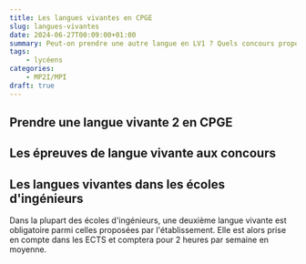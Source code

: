 ```yaml
---
title: Les langues vivantes en CPGE
slug: langues-vivantes
date: 2024-06-27T00:09:00+01:00
summary: Peut-on prendre une autre langue en LV1 ? Quels concours proposent des épreuves de LV2 ? Retrouvez les réponses à toutes vos questions sur les langues vivantes ici !
tags:
    - lycéens
categories:
    - MP2I/MPI
draft: true
---
```


## Prendre une langue vivante 2 en CPGE

<!-- parler de l'anglais LV1, de la possibilité de prendre une LV2 et également d'avoir une autre langue en tant que LV1 mais recommander anglais LV2 à cause des concours. Dire quelles LV2 sont disponibles dans quelle prépa. -->

## Les épreuves de langue vivante aux concours

<!-- Parler des épreuves de langues orale et écrite de chaque concours, en précisant lorsque l'anglais est obligatoire etc. -->

## Les langues vivantes dans les écoles d'ingénieurs

Dans la plupart des écoles d'ingénieurs, une deuxième langue vivante est obligatoire parmi celles proposées par l'établissement. Elle est alors prise en compte dans les ECTS et comptera pour 2 heures par semaine en moyenne.

